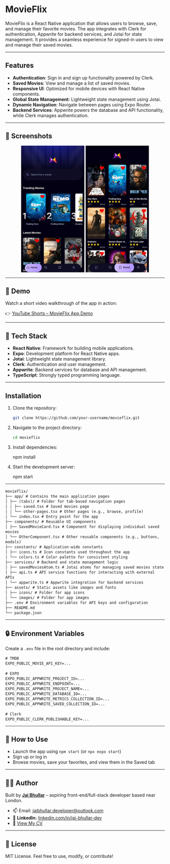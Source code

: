 # MovieFlix

MovieFlix is a React Native application that allows users to browse, save, and manage their favorite movies. The app integrates with Clerk for authentication, Appwrite for backend services, and Jotai for state management. It provides a seamless experience for signed-in users to view and manage their saved movies.

---

## Features

- **Authentication**: Sign in and sign up functionality powered by Clerk.
- **Saved Movies**: View and manage a list of saved movies.
- **Responsive UI**: Optimized for mobile devices with React Native components.
- **Global State Management**: Lightweight state management using Jotai.
- **Dynamic Navigation**: Navigate between pages using Expo Router.
- **Backend Services**: Appwrite powers the database and API functionality, while Clerk manages authentication.

---

## 📱 Screenshots

<div align="center">
  <img src="./assets/screenshots/home.jpg" width="200" height="400"/>
  <img src="./assets/screenshots/saved.jpg" width="200" height="400"/>
</div>

---

## 🎥 Demo

Watch a short video walkthrough of the app in action:

👉 [YouTube Shorts – MovieFlix App Demo](https://www.youtube.com/shorts/_XT4F4Dq1_c)

---

## 🧰 Tech Stack

- **React Native**: Framework for building mobile applications.
- **Expo**: Development platform for React Native apps.
- **Jotai**: Lightweight state management library.
- **Clerk**: Authentication and user management.
- **Appwrite**: Backend services for database and API management.
- **TypeScript**: Strongly typed programming language.

---

## Installation

1. Clone the repository:

   ```bash
   git clone https://github.com/your-username/movieflix.git

   ```

2. Navigate to the project directory:

   ```bash
   cd movieflix
   ```

3. Install dependencies:

   npm install

4. Start the development server:

   npm start

---

```
movieflix/
├── app/ # Contains the main application pages
│ ├── (tabs)/ # Folder for tab-based navigation pages
│ │ ├── saved.tsx # Saved movies page
│ │ └── other-pages.tsx # Other pages (e.g., browse, profile)
│ └── index.tsx # Entry point for the app
├── components/ # Reusable UI components
│ ├── SavedMovieCard.tsx # Component for displaying individual saved movies
│ └── OtherComponent.tsx # Other reusable components (e.g., buttons, modals)
├── constants/ # Application-wide constants
│ ├── icons.ts # Icon constants used throughout the app
│ └── colors.ts # Color palette for consistent styling
├── services/ # Backend and state management logic
│ ├── savedMoviesAtom.ts # Jotai atoms for managing saved movies state
│ ├── api.ts # API service functions for interacting with external APIs
│ └── appwrite.ts # Appwrite integration for backend services
├── assets/ # Static assets like images and fonts
│ ├── icons/ # Folder for app icons
│ └── images/ # Folder for app images
├── .env # Environment variables for API keys and configuration
├── README.md
└── package.json
```

---

## 🔒 Environment Variables

Create a `.env` file in the root directory and include:

```
# TMDB
EXPO_PUBLIC_MOVIE_API_KEY=...

# EXPO
EXPO_PUBLIC_APPWRITE_PROJECT_ID=...
EXPO_PUBLIC_APPWRITE_ENDPOINT=...
EXPO_PUBLIC_APPWRITE_PROJECT_NAME=...
EXPO_PUBLIC_APPWRITE_DATABASE_ID=...
EXPO_PUBLIC_APPWRITE_METRICS_COLLECTION_ID=...
EXPO_PUBLIC_APPWRITE_SAVED_COLLECTION_ID=...

# Clerk
EXPO_PUBLIC_CLERK_PUBLISHABLE_KEY=...

```

---

## 🚀 How to Use

- Launch the app using `npm start` (or `npx expo start`)
- Sign up or log in
- Browse movies, save your favorites, and view them in the Saved tab

---

## 🧑‍💻 Author

Built by [**Jai Bhullar**](https://jaibh-portfolio.vercel.app/) – aspiring front-end/full-stack developer based near London.

- 📫 Email: jaibhullar.developer@outlook.com
- 🔗 **LinkedIn:** [linkedin.com/in/jai-bhullar-dev](https://www.linkedin.com/in/jai-bhullar-dev)
- 📄 [View My CV](https://drive.google.com/drive/folders/11INqiG1lzqst5JbgNXueFMdqKZr6JfP9?usp=sharing)

---

## 📝 License

MIT License. Feel free to use, modify, or contribute!
